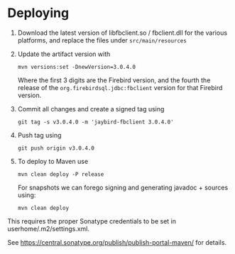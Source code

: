 Deploying
=========

1. Download the latest version of libfbclient.so / fbclient.dll for the various
platforms, and replace the files under `src/main/resources`
2. Update the artifact version with

   ```
   mvn versions:set -DnewVersion=3.0.4.0
   ```
   
   Where the first 3 digits are the Firebird version, and the fourth the release
of the `org.firebirdsql.jdbc:fbclient` version for that Firebird version.
3. Commit all changes and create a signed tag using

    ```
    git tag -s v3.0.4.0 -m 'jaybird-fbclient 3.0.4.0'
    ```
4. Push tag using

    ```
    git push origin v3.0.4.0
    ```

5. To deploy to Maven use

    ```
    mvn clean deploy -P release
    ```
    
    For snapshots we can forego signing and generating javadoc + sources using:
    
    ```
    mvn clean deploy
    ```

This requires the proper Sonatype credentials to be set in userhome/.m2/settings.xml.

See https://central.sonatype.org/publish/publish-portal-maven/ for details.
 